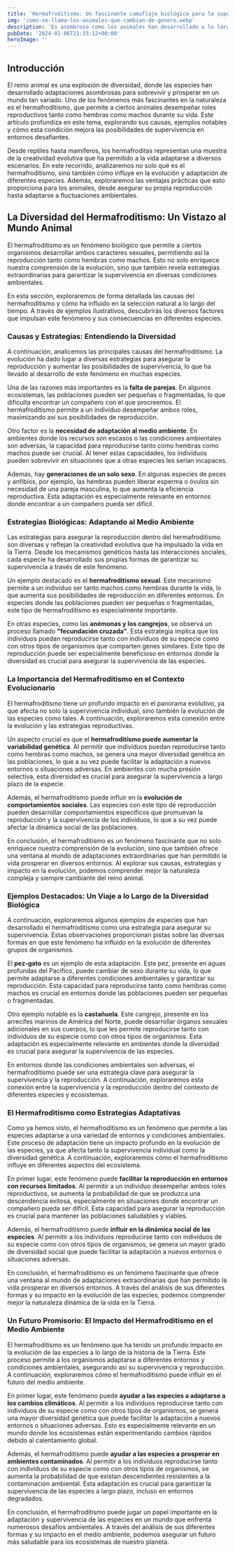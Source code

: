 ```yaml
---
title: 'Hermafroditismo: Un fascinante camuflaje biológico para la supervivencia - Camuflaje Militar'
img: 'como-se-llama-los-animales-que-cambian-de-genero.webp'
description: 'Es asombroso como los animales han desarrollado a lo largo del tiempo estrategias increíbles para adaptarse a su entorno y garantizar su supervivencia. Una de'
pubDate: '2024-01-06T21:33:12+00:00'
heroImage: ''
---
```

    
  ## Introducción

El reino animal es una explosión de diversidad, donde las especies han desarrollado adaptaciones asombrosas para sobrevivir y prosperar en un mundo tan variado. Uno de los fenómenos más fascinantes en la naturaleza es el hermafroditismo, que permite a ciertos animales desempeñar roles reproductivos tanto como hembras como machos durante su vida. Este artículo profundiza en este tema, explorando sus causas, ejemplos notables y cómo esta condición mejora las posibilidades de supervivencia en entornos desafiantes.

Desde reptiles hasta mamíferos, los hermafroditas representan una muestra de la creatividad evolutiva que ha permitido a la vida adaptarse a diversos escenarios. En este recorrido, analizaremos no solo qué es el hermafroditismo, sino también cómo influye en la evolución y adaptación de diferentes especies. Además, exploraremos las ventajas prácticas que esto proporciona para los animales, desde asegurar su propia reproducción hasta adaptarse a fluctuaciones ambientales.

## La Diversidad del Hermafroditismo: Un Vistazo al Mundo Animal

El hermafroditismo es un fenómeno biológico que permite a ciertos organismos desarrollar ambos caracteres sexuales, permitiendo así la reproducción tanto como hembras como machos. Esto no solo enriquece nuestra comprensión de la evolución, sino que también revela estrategias extraordinarias para garantizar la supervivencia en diversas condiciones ambientales.

En esta sección, exploraremos de forma detallada las causas del hermafroditismo y cómo ha influido en la selección natural a lo largo del tiempo. A través de ejemplos ilustrativos, descubrirás los diversos factores que impulsan este fenómeno y sus consecuencias en diferentes especies.

### Causas y Estrategias: Entendiendo la Diversidad

A continuación, analicemos las principales causas del hermafroditismo. La evolución ha dado lugar a diversas estrategias para asegurar la reproducción y aumentar las posibilidades de supervivencia, lo que ha llevado al desarrollo de este fenómeno en muchas especies.

Una de las razones más importantes es la **falta de parejas**. En algunos ecosistemas, las poblaciones pueden ser pequeñas o fragmentadas, lo que dificulta encontrar un compañero con el que procreemos. El hermafroditismo permite a un individuo desempeñar ambos roles, maximizando así sus posibilidades de reproducción.

Otro factor es la **necesidad de adaptación al medio ambiente**. En ambientes donde los recursos son escasos o las condiciones ambientales son adversas, la capacidad para reproducirse tanto como hembras como machos puede ser crucial. Al tener estas capacidades, los individuos pueden sobrevivir en situaciones que a otras especies les serían incapaces.

Además, hay **generaciones de un solo sexo**. En algunas especies de peces y anfibios, por ejemplo, las hembras pueden liberar esperma o óvulos sin necesidad de una pareja masculina, lo que aumenta la eficiencia reproductiva. Esta adaptación es especialmente relevante en entornos donde encontrar a un compañero pueda ser difícil.

### Estrategias Biológicas: Adaptando al Medio Ambiente

Las estrategias para asegurar la reproducción dentro del hermafroditismo son diversas y reflejan la creatividad evolutiva que ha impulsado la vida en la Tierra. Desde los mecanismos genéticos hasta las interacciones sociales, cada especie ha desarrollado sus propias formas de garantizar su supervivencia a través de este fenómeno.

Un ejemplo destacado es el **hermafroditismo sexual**. Este mecanismo permite a un individuo ser tanto machos como hembras durante la vida, lo que aumenta sus posibilidades de reproducción en diferentes entornos. En especies donde las poblaciones pueden ser pequeñas o fragmentadas, este tipo de hermafroditismo es especialmente importante.

En otras especies, como las **anémonas y los cangrejos**, se observa un proceso llamado **"fecundación cruzada"**. Esta estrategia implica que los individuos puedan reproducirse tanto con individuos de su especie como con otros tipos de organismos que comparten genes similares. Este tipo de reproducción puede ser especialmente beneficioso en entornos donde la diversidad es crucial para asegurar la supervivencia de las especies.

### La Importancia del Hermafroditismo en el Contexto Evolucionario

El hermafroditismo tiene un profundo impacto en el panorama evolutivo, ya que afecta no solo la supervivencia individual, sino también la evolución de las especies como tales. A continuación, exploraremos esta conexión entre la evolución y las estrategias reproductivas.

Un aspecto crucial es que el **hermafroditismo puede aumentar la variabilidad genética**. Al permitir que individuos puedan reproducirse tanto como hembras como machos, se genera una mayor diversidad genética en las poblaciones, lo que a su vez puede facilitar la adaptación a nuevos entornos o situaciones adversas. En ambientes con mucha presión selectiva, esta diversidad es crucial para asegurar la supervivencia a largo plazo de la especie.

Además, el hermafroditismo puede influir en la **evolución de comportamientos sociales**. Las especies con este tipo de reproducción pueden desarrollar comportamientos específicos que promuevan la reproducción y la supervivencia de los individuos, lo que a su vez puede afectar la dinámica social de las poblaciones.

En conclusión, el hermafroditismo es un fenómeno fascinante que no solo enriquece nuestra comprensión de la evolución, sino que también ofrece una ventana al mundo de adaptaciones extraordinarias que han permitido la vida prosperar en diversos entornos. Al explorar sus causas, estrategias y impacto en la evolución, podemos comprender mejor la naturaleza compleja y siempre cambiante del reino animal.

### Ejemplos Destacados: Un Viaje a lo Largo de la Diversidad Biológica

A continuación, exploraremos algunos ejemplos de especies que han desarrollado el hermafroditismo como una estrategia para asegurar su supervivencia. Estas observaciones proporcionan pistas sobre las diversas formas en que este fenómeno ha influido en la evolución de diferentes grupos de organismos.

El **pez-gato** es un ejemplo de esta adaptación. Este pez, presente en aguas profundas del Pacífico, puede cambiar de sexo durante su vida, lo que permite adaptarse a diferentes condiciones ambientales y garantizar su reproducción. Esta capacidad para reproducirse tanto como hembras como machos es crucial en entornos donde las poblaciones pueden ser pequeñas o fragmentadas.

Otro ejemplo notable es la **castañuela**. Este cangrejo, presente en los arrecifes marinos de América del Norte, puede desarrollar órganos sexuales adicionales en sus cuerpos, lo que les permite reproducirse tanto con individuos de su especie como con otros tipos de organismos. Esta adaptación es especialmente relevante en ambientes donde la diversidad es crucial para asegurar la supervivencia de las especies.

En entornos donde las condiciones ambientales son adversas, el hermafroditismo puede ser una estrategia clave para asegurar la supervivencia y la reproducción. A continuación, exploraremos esta conexión entre la supervivencia y la reproducción dentro del contexto de diferentes especies y ecosistemas.

### El Hermafroditismo como Estrategias Adaptativas

Como ya hemos visto, el hermafroditismo es un fenómeno que permite a las especies adaptarse a una variedad de entornos y condiciones ambientales. Este proceso de adaptación tiene un impacto profundo en la evolución de las especies, ya que afecta tanto la supervivencia individual como la diversidad genética. A continuación, exploraremos cómo el hermafroditismo influye en diferentes aspectos del ecosistema.

En primer lugar, este fenómeno puede **facilitar la reproducción en entornos con recursos limitados**. Al permitir a un individuo desempeñar ambos roles reproductivos, se aumenta la probabilidad de que se produzca una descendencia exitosa, especialmente en situaciones donde encontrar un compañero pueda ser difícil. Esta capacidad para asegurar la reproducción es crucial para mantener las poblaciones saludables y viables.

Además, el hermafroditismo puede **influir en la dinámica social de las especies**. Al permitir a los individuos reproducirse tanto con individuos de su especie como con otros tipos de organismos, se genera un mayor grado de diversidad social que puede facilitar la adaptación a nuevos entornos o situaciones adversas.

En conclusión, el hermafroditismo es un fenómeno fascinante que ofrece una ventana al mundo de adaptaciones extraordinarias que han permitido la vida prosperar en diversos entornos. A través del análisis de sus diferentes formas y su impacto en la evolución de las especies, podemos comprender mejor la naturaleza dinámica de la vida en la Tierra.

### Un Futuro Promisorio: El Impacto del Hermafroditismo en el Medio Ambiente

El hermafroditismo es un fenómeno que ha tenido un profundo impacto en la evolución de las especies a lo largo de la historia de la Tierra. Este proceso permite a los organismos adaptarse a diferentes entornos y condiciones ambientales, asegurando así su supervivencia y reproducción. A continuación, exploraremos cómo el hermafroditismo puede influir en el futuro del medio ambiente.

En primer lugar, este fenómeno puede **ayudar a las especies a adaptarse a los cambios climáticos**. Al permitir a los individuos reproducirse tanto con individuos de su especie como con otros tipos de organismos, se genera una mayor diversidad genética que puede facilitar la adaptación a nuevos entornos o situaciones adversas. Esto es especialmente relevante en un mundo donde los ecosistemas están experimentando cambios rápidos debido al calentamiento global.

Además, el hermafroditismo puede **ayudar a las especies a prosperar en ambientes contaminados**. Al permitir a los individuos reproducirse tanto con individuos de su especie como con otros tipos de organismos, se aumenta la probabilidad de que existan descendientes resistentes a la contaminación ambiental. Esta adaptación es crucial para garantizar la supervivencia de las especies a largo plazo, incluso en entornos degradados.

En conclusión, el hermafroditismo puede jugar un papel importante en la adaptación y supervivencia de las especies en un mundo que enfrenta numerosos desafíos ambientales. A través del análisis de sus diferentes formas y su impacto en el medio ambiente, podemos asegurar un futuro más saludable para los ecosistemas de nuestro planeta.
  